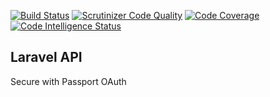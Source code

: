 [![Build Status](https://travis-ci.org/mtvbrianking/bmat-api.svg?branch=master)](https://travis-ci.org/mtvbrianking/bmat-api)
[![Scrutinizer Code Quality](https://scrutinizer-ci.com/g/mtvbrianking/bmat-api/badges/quality-score.png?b=master)](https://scrutinizer-ci.com/g/mtvbrianking/bmat-api/?branch=master)
[![Code Coverage](https://scrutinizer-ci.com/g/mtvbrianking/bmat-api/badges/coverage.png?b=master)](https://scrutinizer-ci.com/g/mtvbrianking/bmat-api/?branch=master)
[![Code Intelligence Status](https://scrutinizer-ci.com/g/mtvbrianking/bmat-api/badges/code-intelligence.svg?b=master)](https://scrutinizer-ci.com/code-intelligence)

Laravel API
--

Secure with Passport OAuth
